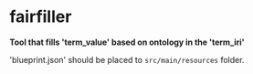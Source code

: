 # fairfiller

**Tool that fills 'term_value' based on ontology in the 'term_iri'**

'blueprint.json' should be placed to `src/main/resources` folder.
